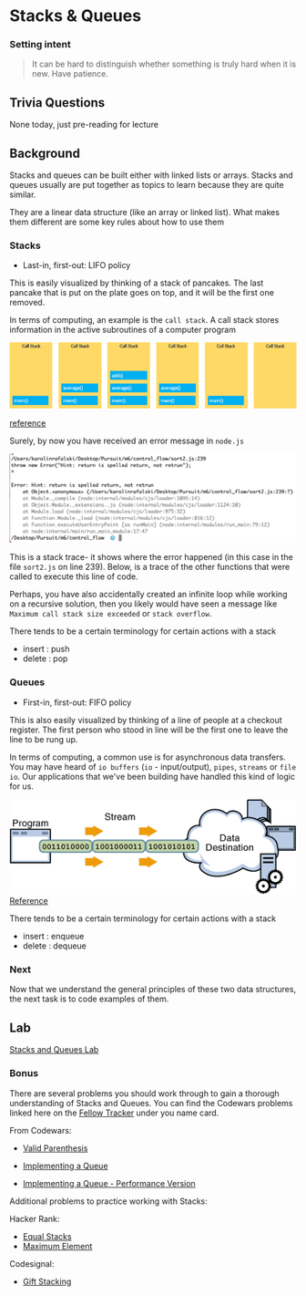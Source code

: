 # Stacks & Queues

### Setting intent

> It can be hard to distinguish whether something is truly hard when it is new. Have patience.

## Trivia Questions

None today, just pre-reading for lecture

## Background

Stacks and queues can be built either with linked lists or arrays. Stacks and queues usually are put together as topics to learn because they are quite similar.

They are a linear data structure (like an array or linked list). What makes them different are some key rules about how to use them

### Stacks

- Last-in, first-out: LIFO policy

This is easily visualized by thinking of a stack of pancakes. The last pancake that is put on the plate goes on top, and it will be the first one removed.

In terms of computing, an example is the `call stack`. A call stack stores information in the active subroutines of a computer program

![call stack javascript example](./assets/JavaScript-Call-Stack.png)

[reference](https://www.seas.upenn.edu/~cis1xx/resources/java/fileIO/introToFileIO.html)

Surely, by now you have received an error message in `node.js`

![](./assets/error-call-stack.png)

This is a stack trace- it shows where the error happened (in this case in the file `sort2.js` on line 239). Below, is a trace of the other functions that were called to execute this line of code.

Perhaps, you have also accidentally created an infinite loop while working on a recursive solution, then you likely would have seen a message like `Maximum call stack size exceeded` or `stack overflow`.

There tends to be a certain terminology for certain actions with a stack

- insert : push
- delete : pop

### Queues

- First-in, first-out: FIFO policy

This is also easily visualized by thinking of a line of people at a checkout register. The first person who stood in line will be the first one to leave the line to be rung up.

In terms of computing, a common use is for asynchronous data transfers. You may have heard of `io buffers` (`io` - input/output), `pipes`, `streams` or `file io`. Our applications that we've been building have handled this kind of logic for us.

![io-outs.gif](./assets/io-outs.gif)
[Reference](https://www.seas.upenn.edu/~cis1xx/resources/java/fileIO/introToFileIO.html)

There tends to be a certain terminology for certain actions with a stack

- insert : enqueue
- delete : dequeue

### Next

Now that we understand the general principles of these two data structures, the next task is to code examples of them.

## Lab

[Stacks and Queues Lab](https://github.com/joinpursuit/m6-stacks-queues-practice)

### Bonus

There are several problems you should work through to gain a thorough understanding of Stacks and Queues. You can find the Codewars problems linked here on the [Fellow Tracker](https://codewars-tracker-fe.herokuapp.com) under you name card.

From Codewars:

- [Valid Parenthesis](https://www.codewars.com/kata/valid-parentheses)

- [Implementing a Queue](https://www.codewars.com/kata/implementing-a-queue)
- [Implementing a Queue - Performance Version](https://www.codewars.com/kata/implementing-a-queue-performance-version)

Additional problems to practice working with Stacks:

Hacker Rank:

- [Equal Stacks](https://www.hackerrank.com/challenges/equal-stacks/problem)
- [Maximum Element](https://www.hackerrank.com/challenges/maximum-element/problem)

Codesignal:

- [Gift Stacking](https://app.codesignal.com/challenge/ZQMreaCmFzshtoETf)
